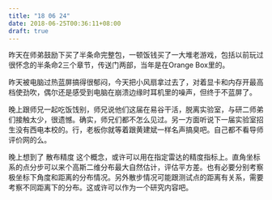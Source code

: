 ```yaml
---
title: "18 06 24"
date: 2018-06-25T00:36:11+08:00
draft: true
---
```


昨天在师弟鼓励下买了半条命完整包，一顿饭钱买了一大堆老游戏，包括以前玩过很怀念的半条命2三个章节，传送门两部，当年是在Orange Box里的。

昨天被电脑过热蓝屏搞得很郁闷，今天把小风扇拿过去了，对着显卡和内存开最高档使劲吹，偶尔还是感受到电脑在崩溃边缘时耳机里的噪声，但终于不蓝屏了。

晚上跟师兄一起吃饭饯别，师兄说他们这届在易谷干活，脱离实验室，与研二师弟们接触太少，很遗憾。确实，师兄们都不怎么见过。另一方面听说下一届实验室招生没有西电本校的。行，老板你就等着跟黄建斌一样名声搞臭吧。自己都不看导师评价网的么。

晚上想到了 散布精度 这个概念，或许可以用在指定雷达的精度指标上。直角坐标系的点分步可以来个高斯二维分布最大自然估计，评估平方差。也有必要分别考察极坐标下角度和距离的分布情况。另外散步情况可能跟测试点的距离有关系，需要考察不同距离下的分布。这或许可以作为一个研究内容吧。

